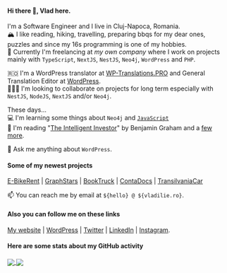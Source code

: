 #### Hi there 👋, Vlad here.

I'm a Software Engineer and I live in Cluj-Napoca, Romania.  
🏔 I like reading, hiking, travelling, preparing bbqs for my dear ones, puzzles and since my 16s programming is one of my hobbies.  
🔭 Currently I'm freelancing at _my own company_ where I work on projects mainly with `TypeScript`, `NextJS`, `NestJS`, `Neo4j`, `WordPress` and `PHP`.  

🇷🇴 I'm a WordPress translator at [WP-Translations.PRO](https://wp-translations.pro) and General Translation Editor at [WordPress](https://make.wordpress.org/polyglots).  
👨🏼‍💻 I'm looking to collaborate on projects for long term especially with `NestJS`, `NodeJS`, `NextJS` and/or `Neo4j`.

These days...  
💻 I'm learning some things about `Neo4j` and [`JavaScript`](https://javascript.info)  
📖 I'm reading "[The Intelligent Investor](https://www.goodreads.com/book/show/106835.The_Intelligent_Investor)" by Benjamin Graham
 and a [few more](https://www.goodreads.com/review/list/68128050?shelf=currently-reading).

💬 Ask me anything about `WordPress`.

#### Some of my newest projects
[E-BikeRent](https://e-bikerent.ro) | [GraphStars](https://graphstars.com) | [BookTruck](https://booktruck.ro) | [ContaDocs](https://contadocs.ro) | [TransilvaniaCar](https://transilvaniacar.com)

📫 You can reach me by email at `${hello} @ ${vladilie.ro}`.

#### Also you can follow me on these links
[My website](https://vladilie.ro) | [WordPress](https://profiles.wordpress.org/vladwtz) | [Twitter](https://twitter.com/vladilie94) | [LinkedIn](https://www.linkedin.com/in/vladilie/) | [Instagram](https://instagram.com/vladilie.ro). 

#### Here are some stats about my GitHub activity
<a href = "https://github.com/vladutilie?tab=repositories">
  <img src = "https://github-readme-stats.vercel.app/api?username=vladutilie&count_private=true&show_icons=true&theme=dark&include_all_commits=true" align = "center" />
</a>

<a href = "https://github.com/vladutilie?tab=repositories">
  <img src = "https://github-readme-stats.vercel.app/api/top-langs/?username=vladutilie&langs_count=10&theme=dark&layout=compact&card_width=270" align = "center" />
</a>

<!--
**vladutilie/vladutilie** is a ✨ _special_ ✨ repository because its `README.md` (this file) appears on your GitHub profile.

Here are some ideas to get you started:

- 🔭 I’m currently working on ...
- 🌱 I’m currently learning ...
- 👯 I’m looking to collaborate on ...
- 🤔 I’m looking for help with ...
- 💬 Ask me about ...
- 📫 How to reach me: ...
- 😄 Pronouns: ...
- ⚡ Fun fact: ...
-->
